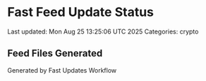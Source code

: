 # Fast Feed Update Status
Last updated: Mon Aug 25 13:25:06 UTC 2025
Categories: crypto

## Feed Files Generated

Generated by Fast Updates Workflow
